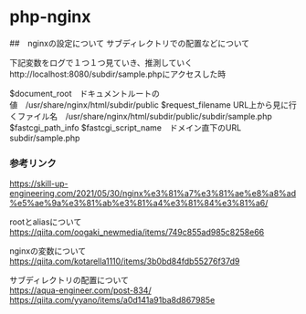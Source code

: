 # php-nginx

##　nginxの設定について
サブディレクトリでの配置などについて

下記変数をログで１つ１つ見ていき、推測していく
http://localhost:8080/subdir/sample.phpにアクセスした時

$document_root　ドキュメントルートの値　/usr/share/nginx/html/subdir/public
$request_filename URL上から見に行くファイル名　/usr/share/nginx/html/subdir/public/subdir/sample.php
$fastcgi_path_info 
$fastcgi_script_name　ドメイン直下のURL subdir/sample.php

### 参考リンク
https://skill-up-engineering.com/2021/05/30/nginx%e3%81%a7%e3%81%ae%e8%a8%ad%e5%ae%9a%e3%81%ab%e3%81%a4%e3%81%84%e3%81%a6/

rootとaliasについて<br>
https://qiita.com/oogaki_newmedia/items/749c855ad985c8258e66

nginxの変数について<br>
https://qiita.com/kotarella1110/items/3b0bd84fdb55276f37d9

サブディレクトリの配置について<br>
https://aqua-engineer.com/post-834/<br>
https://qiita.com/yyano/items/a0d141a91ba8d867985e